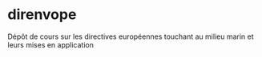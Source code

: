 # direnvope
Dépôt de cours sur les directives européennes touchant au milieu marin et leurs mises en application
